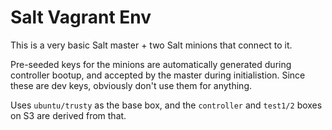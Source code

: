 # Salt Vagrant Env

This is a very basic Salt master + two Salt minions that connect to it.

Pre-seeded keys for the minions are automatically generated during controller bootup, and accepted by the master during initialistion.
Since these are dev keys, obviously don't use them for anything.

Uses `ubuntu/trusty` as the base box, and the `controller` and `test1/2` boxes on S3 are derived from that.